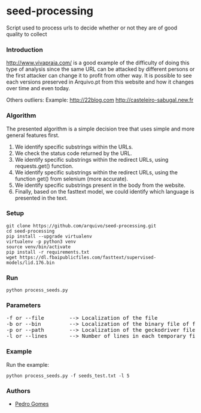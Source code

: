 # seed-processing
Script used to process urls to decide whether or not they are of good quality to collect

### Introduction

http://www.vivapraia.com/ is a good example of the difficulty of doing this type of analysis since the same URL can be attacked by different persons or the first attacker can change it to profit from other way. It is possible to see each versions preserved in Arquivo.pt from this website and how it changes over time and even today.

Others outliers:
Example:
http://22blog.com
http://casteleiro-sabugal.new.fr

### Algorithm
The presented algorithm is a simple decision tree that uses simple and more general features first.
1. We identify specific substrings within the URLs.
2. We check the status code returned by the URL.
3. We identify specific substrings within the redirect URLs, using requests.get() function.
4. We identify specific substrings within the redirect URLs, using the function get() from selenium (more accurate).
5. We identify specific substrings present in the body from the website.
6. Finally, based on the fasttext model, we could identify which language is presented in the text. 


### Setup

```
git clone https://github.com/arquivo/seed-processing.git
cd seed-processing
pip install --upgrade virtualenv
virtualenv -p python3 venv
source venv/bin/activate
pip install -r requirements.txt
wget https://dl.fbaipublicfiles.com/fasttext/supervised-models/lid.176.bin
``` 

### Run

```
python process_seeds.py
```

### Parameters

<pre>
-f or --file        --> Localization of the file
-b or --bin         --> Localization of the binary file of firefox
-p or --path        --> Localization of the geckodriver file of firefox
-l or --lines       --> Number of lines in each temporary file
</pre>

### Example

Run the example:

```
python process_seeds.py -f seeds_test.txt -l 5 
```
### Authors

- [Pedro Gomes](pedro.gomes.fccn@gmail.com)
